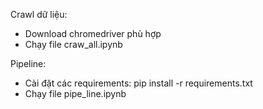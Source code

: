 Crawl dữ liệu:
- Download chromedriver phù hợp
- Chạy file craw_all.ipynb   

Pipeline:
- Cài đặt các requirements: pip install -r requirements.txt
- Chạy file pipe_line.ipynb

